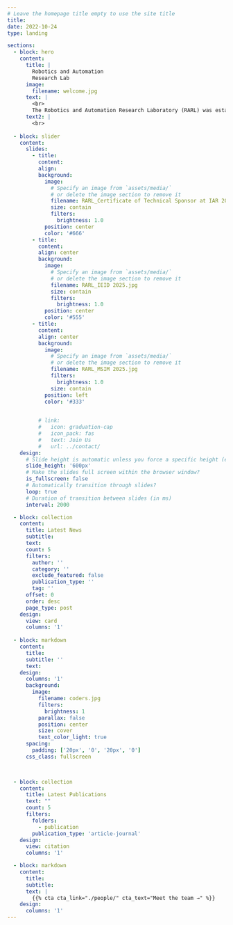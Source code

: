 ```yaml
---
# Leave the homepage title empty to use the site title
title:
date: 2022-10-24
type: landing

sections:
  - block: hero
    content:
      title: |
        Robotics and Automation
        Research Lab
      image:
        filename: welcome.jpg
      text: |
        <br>
        The Robotics and Automation Research Laboratory (RARL) was established to innovate, design, and develop robots, with a particular focus on service robots and automation projects. Beyond research, RARL aims to provide consultation and support to industries seeking advanced automation solutions.
      text2: |
        <br>
        
  - block: slider
    content:
      slides:
        - title: 
          content: 
          align: 
          background:
            image:
              # Specify an image from `assets/media/`
              # or delete the image section to remove it
              filename: RARL_Certificate of Technical Sponsor at IAR 2024--RARL.jpg
              size: contain
              filters:
                brightness: 1.0
            position: center
            color: '#666'
        - title: 
          content: 
          align: center
          background:
            image:
              # Specify an image from `assets/media/`
              # or delete the image section to remove it
              filename: RARL_IEID 2025.jpg
              size: contain
              filters:
                brightness: 1.0
            position: center
            color: '#555'
        - title: 
          content: 
          align: center
          background:
            image:
              # Specify an image from `assets/media/`
              # or delete the image section to remove it
              filename: RARL_MSIM 2025.jpg
              filters:
                brightness: 1.0
              size: contain
            position: left
            color: '#333'
            

          # link:
          #   icon: graduation-cap
          #   icon_pack: fas
          #   text: Join Us
          #   url: ../contact/
    design:
      # Slide height is automatic unless you force a specific height (e.g. '400px')
      slide_height: '600px'
      # Make the slides full screen within the browser window?
      is_fullscreen: false
      # Automatically transition through slides?
      loop: true
      # Duration of transition between slides (in ms)
      interval: 2000

  - block: collection
    content:
      title: Latest News
      subtitle:
      text:
      count: 5
      filters:
        author: ''
        category: ''
        exclude_featured: false
        publication_type: ''
        tag: ''
      offset: 0
      order: desc
      page_type: post
    design:
      view: card
      columns: '1'
  
  - block: markdown
    content:
      title:
      subtitle: ''
      text:
    design:
      columns: '1'
      background:
        image: 
          filename: coders.jpg
          filters:
            brightness: 1
          parallax: false
          position: center
          size: cover
          text_color_light: true
      spacing:
        padding: ['20px', '0', '20px', '0']
      css_class: fullscreen

  

  - block: collection
    content:
      title: Latest Publications
      text: ""
      count: 5
      filters:
        folders:
          - publication
        publication_type: 'article-journal'
    design:
      view: citation
      columns: '1'

  - block: markdown
    content:
      title:
      subtitle:
      text: |
        {{% cta cta_link="./people/" cta_text="Meet the team →" %}}
    design:
      columns: '1'
---
```

